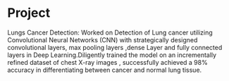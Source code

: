 # Project
Lungs Cancer Detection:
Worked on Detection of Lung cancer utilizing Convolutional Neural Networks (CNN) with strategically designed convolutional layers, max pooling layers ,dense Layer 
and fully connected layers in Deep Learning.Diligently trained the model on an incrementally refined dataset of  chest X-ray images , 
successfully achieved a 98% accuracy in differentiating between cancer and normal lung tissue.

